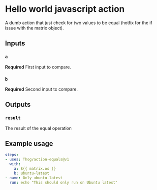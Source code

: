 # Hello world javascript action

A dumb action that just check for two values to be equal (hotfix for the if issue with the matrix object).

## Inputs

### `a`

**Required** First input to compare.

### `b`

**Required** Second input to compare.


## Outputs

### `result`

The result of the equal operation

## Example usage

```yaml
steps:
- uses: Thog/action-equals@v1
  with:
    a: ${{ matrix.os }}
    b: ubuntu-latest
- name: Only ubuntu-latest
  run: echo "This should only run on Ubuntu latest"
```